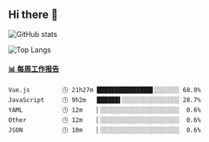 ## Hi there 👋

![GitHub stats](https://github-readme-stats.orilight.top/api?username=orilights)

![Top Langs](https://github-readme-stats.orilight.top/api/top-langs/?username=orilights&layout=compact)

<!-- waka-box start -->
#### <a href="https://gist.github.com/92c8d5b388768c10efcba86e82b7c4fb" target="_blank">📊 每周工作报告</a>
```text
Vue.js         🕓 21h27m ███████████████▋░░░░░░░ 68.0%
JavaScript     🕓 9h2m   ██████▌░░░░░░░░░░░░░░░░ 28.7%
YAML           🕓 12m    ▏░░░░░░░░░░░░░░░░░░░░░░  0.6%
Other          🕓 12m    ▏░░░░░░░░░░░░░░░░░░░░░░  0.6%
JSON           🕓 10m    ▏░░░░░░░░░░░░░░░░░░░░░░  0.6%
```
<!-- Powered by https://github.com/journey-ad/waka-box-go . -->
<!-- waka-box end -->
